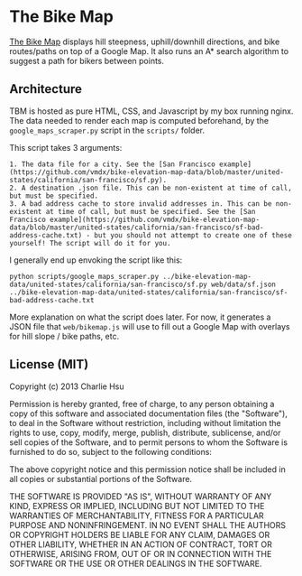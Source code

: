 # The Bike Map

[The Bike Map](thebikemap.com) displays hill steepness, uphill/downhill directions, and
bike routes/paths on top of a Google Map. It also runs an A\* search algorithm to suggest
a path for bikers between points.

## Architecture

TBM is hosted as pure HTML, CSS, and Javascript by my box running nginx. The data needed to
render each map is computed beforehand, by the `google_maps_scraper.py` script in the
`scripts/` folder.

This script takes 3 arguments:

    1. The data file for a city. See the [San Francisco example](https://github.com/vmdx/bike-elevation-map-data/blob/master/united-states/california/san-francisco/sf.py).
    2. A destination .json file. This can be non-existent at time of call, but must be specified.
    3. A bad address cache to store invalid addresses in. This can be non-existent at time of call, but must be specified. See the [San Francisco example](https://github.com/vmdx/bike-elevation-map-data/blob/master/united-states/california/san-francisco/sf-bad-address-cache.txt) - but you should not attempt to create one of these yourself! The script will do it for you.

I generally end up envoking the script like this:

    python scripts/google_maps_scraper.py ../bike-elevation-map-data/united-states/california/san-francisco/sf.py web/data/sf.json ../bike-elevation-map-data/united-states/california/san-francisco/sf-bad-address-cache.txt

More explanation on what the script does later. For now, it generates a JSON file that `web/bikemap.js`
will use to fill out a Google Map with overlays for hill slope / bike paths, etc.

## License (MIT)
Copyright (c) 2013 Charlie Hsu

Permission is hereby granted, free of charge, to any person obtaining a copy of this software and associated documentation files (the "Software"), to deal in the Software without restriction, including without limitation the rights to use, copy, modify, merge, publish, distribute, sublicense, and/or sell copies of the Software, and to permit persons to whom the Software is furnished to do so, subject to the following conditions:

The above copyright notice and this permission notice shall be included in all copies or substantial portions of the Software.

THE SOFTWARE IS PROVIDED "AS IS", WITHOUT WARRANTY OF ANY KIND, EXPRESS OR IMPLIED, INCLUDING BUT NOT LIMITED TO THE WARRANTIES OF MERCHANTABILITY, FITNESS FOR A PARTICULAR PURPOSE AND NONINFRINGEMENT. IN NO EVENT SHALL THE AUTHORS OR COPYRIGHT HOLDERS BE LIABLE FOR ANY CLAIM, DAMAGES OR OTHER LIABILITY, WHETHER IN AN ACTION OF CONTRACT, TORT OR OTHERWISE, ARISING FROM, OUT OF OR IN CONNECTION WITH THE SOFTWARE OR THE USE OR OTHER DEALINGS IN THE SOFTWARE.
